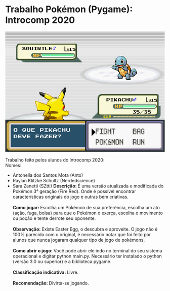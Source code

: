 # Trabalho Pokémon (Pygame): Introcomp 2020

![alt print](image.png)

Trabalho feito pelos alunos do Introcomp 2020:<br>
Nomes:
* Antonella dos Santos Mota (Anto)
* Raylan Klitzke Schultz (Nerdedscience)
* Sara Zanetti (SZtti)
<b>Descrição: </b>É uma versão atualizada e modificada do Pokémon 3° geração (Fire Red). Onde é possível encontrar características originais do jogo e outras bem criativas.<br><br>
<b>Como jogar: </b>Escolha um Pokémon de sua preferência, escolha um ato (ação, fuga, bolsa) para que o Pokémon o exerça, escolha o movimento ou poção e tente derrote seu oponente.<br><br>
<b>Observação: </b>Existe Easter Egg, o descubra e aproveite. O jogo não é 100% parecido com o original, é necessário notar que foi feito por alunos que nunca jogaram qualquer tipo de jogo de pokémons.<br><br>
<b>Como abrir o jogo: </b>Você pode abrir ele indo no terminal do seu sistema operacional e digitar python main.py.
Necessário ter instalado o python (versão 3.0 ou superior) e a biblioteca pygame.<br><br>
<b>Classificação indicativa: </b>Livre.<br><br>
<b>Recomendação: </b>Divirta-se jogando.